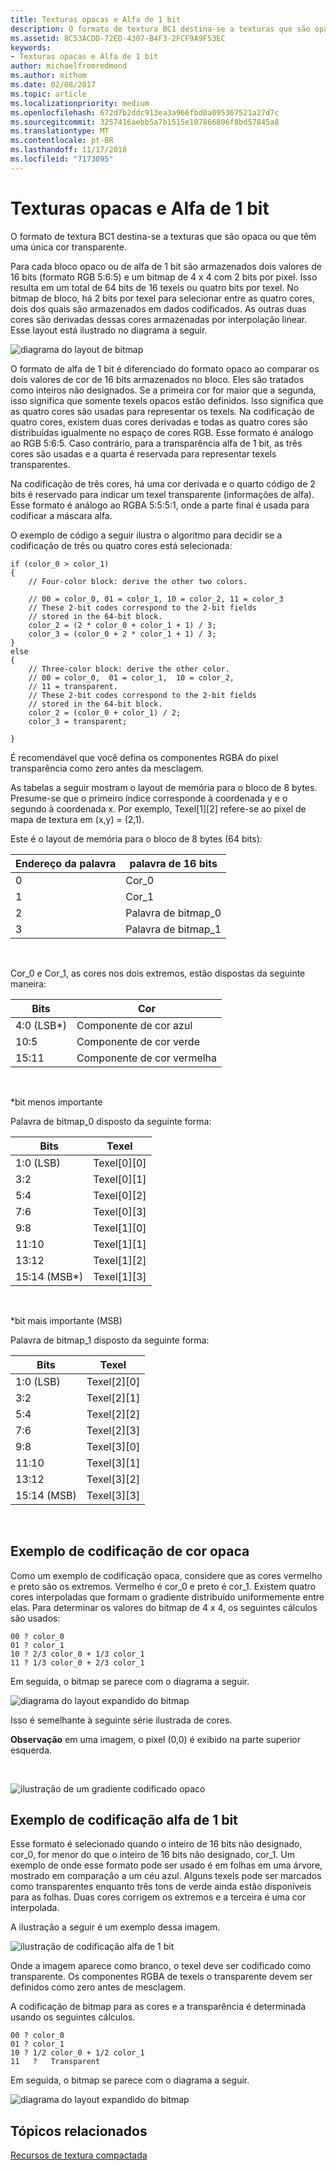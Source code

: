 ```yaml
---
title: Texturas opacas e Alfa de 1 bit
description: O formato de textura BC1 destina-se a texturas que são opaca ou que têm uma única cor transparente.
ms.assetid: 8C53ACDD-72ED-4307-B4F3-2FCF9A9F53EC
keywords:
- Texturas opacas e Alfa de 1 bit
author: michaelfromredmond
ms.author: mithom
ms.date: 02/08/2017
ms.topic: article
ms.localizationpriority: medium
ms.openlocfilehash: 672d7b2ddc913ea3a966fbd0a095367521a27d7c
ms.sourcegitcommit: 3257416aebb5a7b1515e107866806f8bd57845a8
ms.translationtype: MT
ms.contentlocale: pt-BR
ms.lasthandoff: 11/17/2018
ms.locfileid: "7173095"
---
```

# <a name="span-iddirect3dconceptsopaqueand1-bitalphatexturesspanopaque-and-1-bit-alpha-textures"></a><span id="direct3dconcepts.opaque_and_1-bit_alpha_textures"></span>Texturas opacas e Alfa de 1 bit


O formato de textura BC1 destina-se a texturas que são opaca ou que têm uma única cor transparente.

Para cada bloco opaco ou de alfa de 1 bit são armazenados dois valores de 16 bits (formato RGB 5:6:5) e um bitmap de 4 x 4 com 2 bits por pixel. Isso resulta em um total de 64 bits de 16 texels ou quatro bits por texel. No bitmap de bloco, há 2 bits por texel para selecionar entre as quatro cores, dois dos quais são armazenados em dados codificados. As outras duas cores são derivadas dessas cores armazenadas por interpolação linear. Esse layout está ilustrado no diagrama a seguir.

![diagrama do layout de bitmap](images/colors1.png)

O formato de alfa de 1 bit é diferenciado do formato opaco ao comparar os dois valores de cor de 16 bits armazenados no bloco. Eles são tratados como inteiros não designados. Se a primeira cor for maior que a segunda, isso significa que somente texels opacos estão definidos. Isso significa que as quatro cores são usadas para representar os texels. Na codificação de quatro cores, existem duas cores derivadas e todas as quatro cores são distribuídas igualmente no espaço de cores RGB. Esse formato é análogo ao RGB 5:6:5. Caso contrário, para a transparência alfa de 1 bit, as três cores são usadas e a quarta é reservada para representar texels transparentes.

Na codificação de três cores, há uma cor derivada e o quarto código de 2 bits é reservado para indicar um texel transparente (informações de alfa). Esse formato é análogo ao RGBA 5:5:5:1, onde a parte final é usada para codificar a máscara alfa.

O exemplo de código a seguir ilustra o algoritmo para decidir se a codificação de três ou quatro cores está selecionada:

```
if (color_0 > color_1) 
{
    // Four-color block: derive the other two colors. 
    
    // 00 = color_0, 01 = color_1, 10 = color_2, 11 = color_3
    // These 2-bit codes correspond to the 2-bit fields 
    // stored in the 64-bit block.
    color_2 = (2 * color_0 + color_1 + 1) / 3;
    color_3 = (color_0 + 2 * color_1 + 1) / 3;
}    
else
{ 
    // Three-color block: derive the other color.
    // 00 = color_0,  01 = color_1,  10 = color_2,  
    // 11 = transparent.
    // These 2-bit codes correspond to the 2-bit fields 
    // stored in the 64-bit block. 
    color_2 = (color_0 + color_1) / 2;    
    color_3 = transparent;    

}
```

É recomendável que você defina os componentes RGBA do pixel transparência como zero antes da mesclagem.

As tabelas a seguir mostram o layout de memória para o bloco de 8 bytes. Presume-se que o primeiro índice corresponde à coordenada y e o segundo à coordenada x. Por exemplo, Texel\[1\]\[2\] refere-se ao pixel de mapa de textura em (x,y) = (2,1).

Este é o layout de memória para o bloco de 8 bytes (64 bits):

| Endereço da palavra | palavra de 16 bits    |
|--------------|----------------|
| 0            | Cor\_0       |
| 1            | Cor\_1       |
| 2            | Palavra de bitmap\_0 |
| 3            | Palavra de bitmap\_1 |

 

Cor\_0 e Cor\_1, as cores nos dois extremos, estão dispostas da seguinte maneira:

| Bits        | Cor                 |
|-------------|-----------------------|
| 4:0 (LSB\*) | Componente de cor azul  |
| 10:5        | Componente de cor verde |
| 15:11       | Componente de cor vermelha   |

 

\*bit menos importante

Palavra de bitmap\_0 disposto da seguinte forma:

| Bits          | Texel           |
|---------------|-----------------|
| 1:0 (LSB)     | Texel\[0\]\[0\] |
| 3:2           | Texel\[0\]\[1\] |
| 5:4           | Texel\[0\]\[2\] |
| 7:6           | Texel\[0\]\[3\] |
| 9:8           | Texel\[1\]\[0\] |
| 11:10         | Texel\[1\]\[1\] |
| 13:12         | Texel\[1\]\[2\] |
| 15:14 (MSB\*) | Texel\[1\]\[3\] |

 

\*bit mais importante (MSB)

Palavra de bitmap\_1 disposto da seguinte forma:

| Bits        | Texel           |
|-------------|-----------------|
| 1:0 (LSB)   | Texel\[2\]\[0\] |
| 3:2         | Texel\[2\]\[1\] |
| 5:4         | Texel\[2\]\[2\] |
| 7:6         | Texel\[2\]\[3\] |
| 9:8         | Texel\[3\]\[0\] |
| 11:10       | Texel\[3\]\[1\] |
| 13:12       | Texel\[3\]\[2\] |
| 15:14 (MSB) | Texel\[3\]\[3\] |

 

## <a name="span-idexampleofopaquecolorencodingspanspan-idexampleofopaquecolorencodingspanspan-idexampleofopaquecolorencodingspanexample-of-opaque-color-encoding"></a><span id="Example_of_Opaque_Color_Encoding"></span><span id="example_of_opaque_color_encoding"></span><span id="EXAMPLE_OF_OPAQUE_COLOR_ENCODING"></span>Exemplo de codificação de cor opaca


Como um exemplo de codificação opaca, considere que as cores vermelho e preto são os extremos. Vermelho é cor\_0 e preto é cor\_1. Existem quatro cores interpoladas que formam o gradiente distribuído uniformemente entre elas. Para determinar os valores do bitmap de 4 x 4, os seguintes cálculos são usados:

```
00 ? color_0
01 ? color_1
10 ? 2/3 color_0 + 1/3 color_1
11 ? 1/3 color_0 + 2/3 color_1
```

Em seguida, o bitmap se parece com o diagrama a seguir.

![diagrama do layout expandido do bitmap](images/colors2.png)

Isso é semelhante à seguinte série ilustrada de cores.

**Observação**  em uma imagem, o pixel (0,0) é exibido na parte superior esquerda.

 

![ilustração de um gradiente codificado opaco](images/redsquares.png)

## <a name="span-idexampleof1bitalphaencodingspanspan-idexampleof1bitalphaencodingspanspan-idexampleof1bitalphaencodingspanexample-of-1-bit-alpha-encoding"></a><span id="Example_of_1_Bit_Alpha_Encoding"></span><span id="example_of_1_bit_alpha_encoding"></span><span id="EXAMPLE_OF_1_BIT_ALPHA_ENCODING"></span>Exemplo de codificação alfa de 1 bit


Esse formato é selecionado quando o inteiro de 16 bits não designado, cor\_0, for menor do que o inteiro de 16 bits não designado, cor\_1. Um exemplo de onde esse formato pode ser usado é em folhas em uma árvore, mostrado em comparação a um céu azul. Alguns texels pode ser marcados como transparentes enquanto três tons de verde ainda estão disponíveis para as folhas. Duas cores corrigem os extremos e a terceira é uma cor interpolada.

A ilustração a seguir é um exemplo dessa imagem.

![ilustração de codificação alfa de 1 bit](images/greenthing.png)

Onde a imagem aparece como branco, o texel deve ser codificado como transparente. Os componentes RGBA de texels o transparente devem ser definidos como zero antes de mesclagem.

A codificação de bitmap para as cores e a transparência é determinada usando os seguintes cálculos.

```
00 ? color_0
01 ? color_1
10 ? 1/2 color_0 + 1/2 color_1
11   ?   Transparent
```

Em seguida, o bitmap se parece com o diagrama a seguir.

![diagrama do layout expandido do bitmap](images/colors3.png)

## <a name="span-idrelated-topicsspanrelated-topics"></a><span id="related-topics"></span>Tópicos relacionados


[Recursos de textura compactada](compressed-texture-resources.md)

 

 




